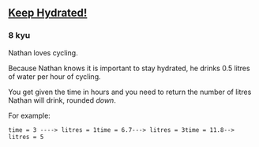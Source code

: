<h2><a href=https://www.codewars.com/kata/582cb0224e56e068d800003c/train/ruby target="_blank">Keep Hydrated!</a></h2><h3>8 kyu</h3><p>Nathan loves cycling. </p><p>Because Nathan knows it is important to stay hydrated, he drinks 0.5 litres of water per hour of cycling.</p><p>You get given the time in hours and you need to return the number of litres Nathan will drink, rounded <em>down</em>.</p><p>For example:</p><pre><code>time = 3 ----&gt; litres = 1time = 6.7---&gt; litres = 3time = 11.8--&gt; litres = 5</code></pre>